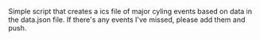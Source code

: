Simple script that creates a ics file of major cyling events based on data in the data.json 
file. If there's any events I've missed, please add them and push.
